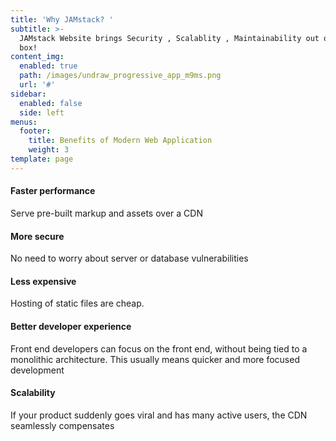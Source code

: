 ```yaml
---
title: 'Why JAMstack? '
subtitle: >-
  JAMstack Website brings Security , Scalablity , Maintainability out of the
  box!
content_img:
  enabled: true
  path: /images/undraw_progressive_app_m9ms.png
  url: '#'
sidebar:
  enabled: false
  side: left
menus:
  footer:
    title: Benefits of Modern Web Application
    weight: 3
template: page
---
```

<!--StartFragment-->

#### Faster performance

Serve pre-built markup and assets over a CDN

#### More secure

No need to worry about server or database vulnerabilities

#### Less expensive

Hosting of static files are cheap. 

#### Better developer experience

Front end developers can focus on the front end, without being tied to a monolithic architecture. This usually means quicker and more focused development

#### Scalability

If your product suddenly goes viral and has many active users, the CDN seamlessly compensates

<!--EndFragment-->
